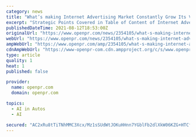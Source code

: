 ```yaml
---
category: news
title: "What’s making Internet Advertising Market Constantly Grow Its Valuation at Steady Rate || Top Players - Alphabet Inc. ,Facebook, Inc. ,Baidu, Inc."
excerpt: "Strategic Points Covered in Table of Content of Internet Advertising Market: Chapter 1: Introduction, market driving force product Objective of Study and Research Scope the Internet Advertising ..."
publishedDateTime: 2021-08-12T18:53:00Z
originalUrl: "https://www.openpr.com/news/2354105/what-s-making-internet-advertising-market-constantly-grow"
webUrl: "https://www.openpr.com/news/2354105/what-s-making-internet-advertising-market-constantly-grow"
ampWebUrl: "https://www.openpr.com/amp/2354105/what-s-making-internet-advertising-market-constantly-grow"
cdnAmpWebUrl: "https://www-openpr-com.cdn.ampproject.org/c/s/www.openpr.com/amp/2354105/what-s-making-internet-advertising-market-constantly-grow"
type: article
quality: 1
heat: 1
published: false

provider:
  name: openpr.com
  domain: openpr.com

topics:
  - AI in Autos
  - AI

secured: "AC2xRu8tTiTNhMMC3Xcx/Mz1sSUdWtJOKuHHnn7YGblFb2dlXkW06KZG+HTCfugX7KsK/iAuV5HuxjFAlyJC5EphDk+LTrG613ayc816oMrTjvcFcFAcsBmHKhjUGk9KeCB0n9GeXdJ05KmBcFXVY2Fw4tGf/PjYU5lmHD10lzrn/WZ1IEQpTjpAwe180t7vTxHD5/EKpRVjdOsOwji63511gtMlYYLfENrTqNLJ76rV6PmCogLcP8G8GSFTjXDfAn6zzdUHimEOzUEKkesAQic4qpbcejGhU6qlGyU/cbFiemGJN7qquYoo4kSb4Byo31KH7g/e5GVp2q/155G8N07m8hUXNdso9KmSGNnubEA=;uiqToog7Dipuq/a3pmpVWQ=="
---
```


